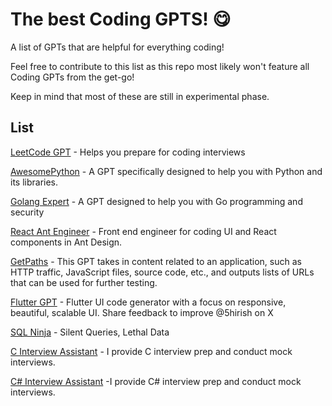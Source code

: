 
# The best Coding GPTS! 😋

A list of GPTs that are helpful for everything coding!

Feel free to contribute to this list as this repo most likely won't feature all Coding GPTs from the get-go!

Keep in mind that most of these are still in experimental phase.

## List

[LeetCode GPT](https://chat.openai.com/g/g-fnGvs3mDx-leetcode-gpt) - Helps you prepare for coding interviews

[AwesomePython](https://gptstore.ai/gpts/BTdM3KKa1B-awesome-python) - A GPT specifically designed to help you with Python and its libraries.

[Golang Expert](https://chat.openai.com/g/g-Bnv7bM8ba-golang-expert) - A GPT designed to help you with Go programming and security

[React Ant Engineer](https://gptstore.ai/gpts/NL3FBhd6E-react-ant-engineer) - Front end engineer for coding UI and React components in Ant Design.

[GetPaths](https://chat.openai.com/g/g-fnGvs3mDx-leetcode-gpt) - This GPT takes in content related to an application, such as HTTP traffic, JavaScript files, source code, etc., and outputs lists of URLs that can be used for further testing.

[Flutter GPT](https://chat.openai.com/g/g-pIuczqQoq-flutter-gpt) - Flutter UI code generator with a focus on responsive, beautiful, scalable UI. Share feedback to improve @5hirish on X

[SQL Ninja](https://chat.openai.com/g/g-FgZWbduwR-sql-ninja) - Silent Queries, Lethal Data

[C Interview Assistant](https://chat.openai.com/g/g-KWE08yo7S-c-interview-assistant) - I provide C interview prep and conduct mock interviews.

[C# Interview Assistant](https://chat.openai.com/g/g-r6rdCl5PD-c-interview-assistant) -I provide C# interview prep and conduct mock interviews.







